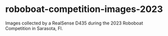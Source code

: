 # roboboat-competition-images-2023
Images collected by a RealSense D435 during the 2023 Roboboat Competition in Sarasota, Fl.

